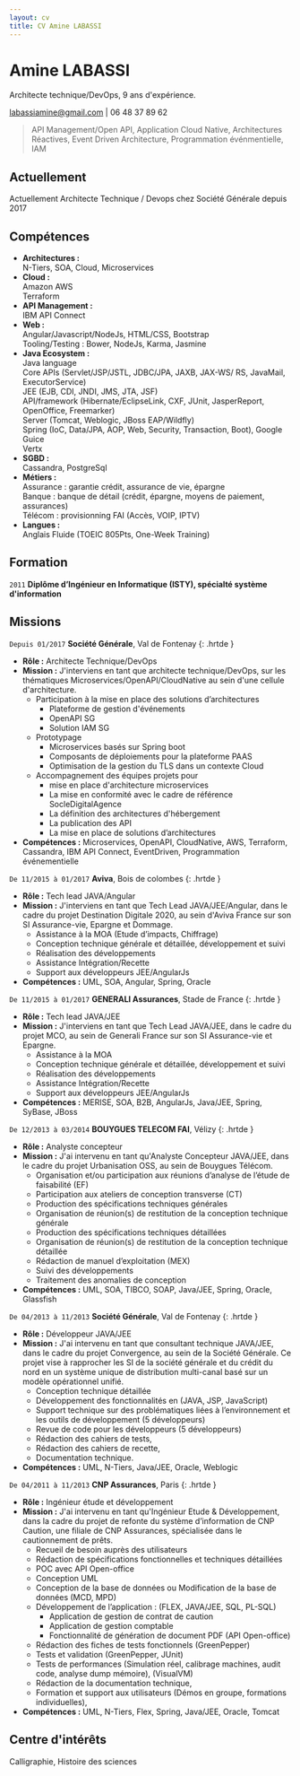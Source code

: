 ```yaml
---
layout: cv
title: CV Amine LABASSI
---
```

# Amine LABASSI
Architecte technique/DevOps, 9 ans d'expérience.
<div id="webaddress">
  <a href="mailto:labassiamine@gmail.com">labassiamine@gmail.com</a> | 
  <a>06 48 37 89 62</a>
</div>

> API Management/Open API, Application Cloud Native, Architectures Réactives, Event Driven Architecture, Programmation événmentielle, IAM 

## Actuellement
Actuellement Architecte Technique / Devops chez Société Générale depuis 2017

## Compétences
* __Architectures :__<br/>N-Tiers, SOA, Cloud, Microservices
* __Cloud :__
<br/>Amazon AWS
<br/>Terraform
* __API Management :__<br/>IBM API Connect
* __Web :__<br/>Angular/Javascript/NodeJs, HTML/CSS, Bootstrap
<br/>Tooling/Testing : Bower, NodeJs, Karma, Jasmine
* __Java Ecosystem :__ 
<br/>Java language
<br/>Core APIs (Servlet/JSP/JSTL, JDBC/JPA, JAXB, JAX-WS/ RS, JavaMail, ExecutorService)
<br/>JEE (EJB, CDI, JNDI, JMS, JTA, JSF)
<br/>API/framework (Hibernate/EclipseLink, CXF, JUnit, JasperReport, OpenOffice, Freemarker)
<br/>Server (Tomcat, Weblogic, JBoss EAP/Wildfly)
<br/>Spring (IoC, Data/JPA, AOP, Web, Security, Transaction, Boot), Google Guice
<br/>Vertx
* __SGBD :__
<br/>Cassandra, PostgreSql
* __Métiers :__
<br/>Assurance : garantie crédit, assurance de vie, épargne
<br/>Banque : banque de détail (crédit, épargne, moyens de paiement, assurances)
<br/>Télécom : provisionning FAI (Accès, VOIP, IPTV)
* __Langues :__
<br/>Anglais Fluide (TOEIC 805Pts, One-Week Training)

## Formation

`2011`
__Diplôme d’Ingénieur en Informatique (ISTY), spécialté système d'information__

## Missions

`Depuis 01/2017`
__Société Générale__, Val de Fontenay
{: .hrtde }
- __Rôle :__ Architecte Technique/DevOps
- __Mission :__ J'interviens en tant que architecte technique/DevOps, sur les thématiques Microservices/OpenAPI/CloudNative au sein d'une cellule d'architecture.
  - Participation à la mise en place des solutions d’architectures
    - Plateforme de gestion d'événements
    - OpenAPI SG
    - Solution IAM SG
  - Prototypage
    - Microservices basés sur Spring boot
    - Composants de déploiements pour la plateforme PAAS
    - Optimisation de la gestion du TLS dans un contexte Cloud
  - Accompagnement des équipes projets pour
    - mise en place d'architecture microservices
    - La mise en conformité avec le cadre de référence SocleDigitalAgence
    - La définition des architectures d'hébergement
    - La publication des API
    - La mise en place de solutions d’architectures
- __Compétences :__ Microservices, OpenAPI, CloudNative, AWS, Terraform, Cassandra, IBM API Connect, EventDriven, Programmation événementielle

`De 11/2015 à 01/2017`
__Aviva__, Bois de colombes
{: .hrtde }
- __Rôle :__ Tech lead JAVA/Angular
- __Mission :__ J'interviens en tant que Tech Lead JAVA/JEE/Angular, dans le cadre du projet Destination Digitale 2020, au sein d'Aviva France sur son SI Assurance-vie, Epargne et Dommage.
  - Assistance à la MOA (Etude d’impacts, Chiffrage)
  - Conception technique générale et détaillée, développement et suivi
  - Réalisation des développements
  - Assistance Intégration/Recette
  - Support aux développeurs JEE/AngularJs
- __Compétences :__ UML, SOA, Angular, Spring, Oracle

`De 11/2015 à 01/2017`
__GENERALI Assurances__, Stade de France
{: .hrtde }
- __Rôle :__ Tech lead JAVA/JEE
- __Mission :__ J'interviens en tant que Tech Lead JAVA/JEE, dans le cadre du projet MCO, au sein de Generali France sur son SI Assurance-vie et Epargne.
  - Assistance à la MOA
  - Conception technique générale et détaillée, développement et suivi
  - Réalisation des développements
  - Assistance Intégration/Recette
  - Support aux développeurs JEE/AngularJs
- __Compétences :__ MERISE, SOA, B2B, AngularJs, Java/JEE, Spring, SyBase, JBoss

`De 12/2013 à 03/2014`
__BOUYGUES TELECOM FAI__, Vélizy
{: .hrtde }
- __Rôle :__ Analyste concepteur
- __Mission :__ J'ai intervenu en tant qu'Analyste Concepteur JAVA/JEE, dans le cadre du projet Urbanisation OSS, au sein de Bouygues Télécom.
  - Organisation et/ou participation aux réunions d’analyse de l’étude de faisabilité (EF)
  - Participation aux ateliers de conception transverse (CT)
  - Production des spécifications techniques générales
  - Organisation de réunion(s) de restitution de la conception technique générale
  - Production des spécifications techniques détaillées
  - Organisation de réunion(s) de restitution de la conception technique détaillée
  - Rédaction de manuel d’exploitation (MEX)
  - Suivi des développements
  - Traitement des anomalies de conception
- __Compétences :__ UML, SOA, TIBCO, SOAP, Java/JEE, Spring, Oracle, Glassfish

`De 04/2013 à 11/2013`
__Société Générale__, Val de Fontenay
{: .hrtde }
- __Rôle :__ Développeur JAVA/JEE
- __Mission :__ J'ai intervenu en tant que consultant technique JAVA/JEE, dans le cadre du projet Convergence, au sein de la Société Générale. Ce projet vise à rapprocher les SI de la société générale et du crédit du nord en un système unique de distribution multi-canal basé sur un modèle opérationnel unifié.
  - Conception technique détaillée
  - Développement des fonctionnalités en (JAVA, JSP, JavaScript)
  - Support technique sur des problématiques liées à l’environnement et les outils de développement (5 développeurs)
  - Revue de code pour les développeurs (5 développeurs)
  - Rédaction des cahiers de tests, 
  - Rédaction des cahiers de recette, 
  - Documentation technique.
- __Compétences :__ UML, N-Tiers, Java/JEE, Oracle, Weblogic

`De 04/2011 à 11/2013`
__CNP Assurances__, Paris
{: .hrtde }
- __Rôle :__ Ingénieur étude et développement
- __Mission :__ J'ai intervenu en tant qu'Ingénieur Etude & Développement, dans la cadre du projet de refonte du système d’information de CNP Caution, une filiale de CNP Assurances, spécialisée dans le cautionnement de prêts. 
  - Recueil de besoin auprès des utilisateurs 
  - Rédaction de spécifications fonctionnelles et techniques détaillées
  - POC avec API Open-office
  - Conception UML
  - Conception de la base de données ou Modification de la base de données (MCD, MPD)
  - Développement de l’application : (FLEX, JAVA/JEE, SQL, PL-SQL)
    - Application de gestion de contrat de caution 
    - Application de gestion comptable
    - Fonctionnalité de génération de document PDF (API Open-office)
  - Rédaction des fiches de tests fonctionnels (GreenPepper)
  - Tests et validation (GreenPepper, JUnit)
  - Tests de performances (Simulation réel, calibrage machines, audit code, analyse dump mémoire), (VisualVM)
  - Rédaction de la documentation technique, 
  - Formation et support aux utilisateurs (Démos en groupe, formations individuelles),
- __Compétences :__ UML, N-Tiers, Flex, Spring, Java/JEE, Oracle, Tomcat

## Centre d'intérêts

Calligraphie, Histoire des sciences

<!-- ### Footer

Dernière mise à jour : 25/03/2019

-->
